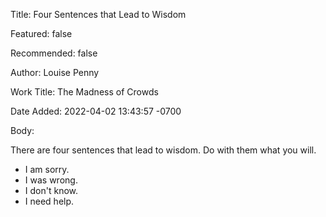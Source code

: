 Title:  Four Sentences that Lead to Wisdom

Featured: false

Recommended: false

Author: Louise Penny

Work Title: The Madness of Crowds

Date Added: 2022-04-02 13:43:57 -0700

Body:

There are four sentences that lead to wisdom. Do with them what you will. 

+ I am sorry. 
+ I was wrong. 
+ I don't know. 
+ I need help.
